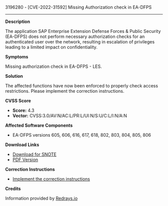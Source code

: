 3196280 - [CVE-2022-31592] Missing Authorization check in EA-DFPS

---

**Description**

The application SAP Enterprise Extension Defense Forces & Public Security (EA-DFPS) does not perform necessary authorization checks for an authenticated user over the network, resulting in escalation of privileges leading to a limited impact on confidentiality.

**Symptoms**

Missing authorization check in EA-DFPS - LES.

**Solution**

The affected functions have now been enforced to properly check access restrictions. Please implement the correction instructions.

**CVSS Score**

- **Score:** 4.3
- **Vector:** CVSS:3.0/AV:N/AC:L/PR:L/UI:N/S:U/C:L/I:N/A:N

**Affected Software Components**

- EA-DFPS versions 605, 606, 616, 617, 618, 802, 803, 804, 805, 806

**Download Links**

- [Download for SNOTE](https://notesdownloads.sap.com/note/0040000000898232022)
- [PDF Version](https://userapps.support.sap.com/sap/support/sfm/notes/print/0003196280?language=en-US&token=01CC2C1C0F69B78C0E86270DD393C021)

**Correction Instructions**

- [Implement the correction instructions](https://me.sap.com/corrins/0003196280/485)

**Credits**

Information provided by [Redrays.io](https://redrays.io)